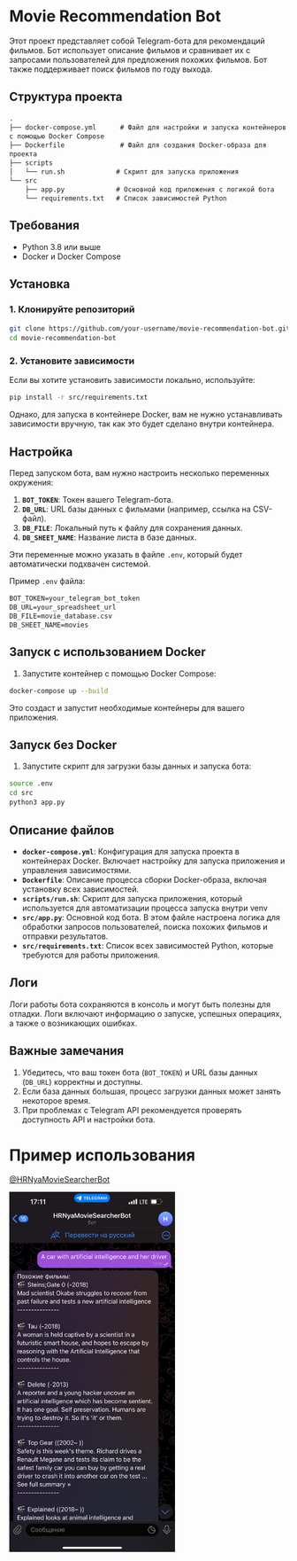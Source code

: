 # Movie Recommendation Bot

Этот проект представляет собой Telegram-бота для рекомендаций фильмов. Бот использует описание фильмов и сравнивает их с запросами пользователей для предложения похожих фильмов. Бот также поддерживает поиск фильмов по году выхода.

## Структура проекта

```
.
├── docker-compose.yml      # Файл для настройки и запуска контейнеров с помощью Docker Compose
├── Dockerfile              # Файл для создания Docker-образа для проекта
├── scripts
│   └── run.sh             # Скрипт для запуска приложения
└── src
    ├── app.py             # Основной код приложения с логикой бота
    └── requirements.txt   # Список зависимостей Python
```

## Требования

- Python 3.8 или выше
- Docker и Docker Compose

## Установка

### 1. Клонируйте репозиторий

```bash
git clone https://github.com/your-username/movie-recommendation-bot.git
cd movie-recommendation-bot
```

### 2. Установите зависимости

Если вы хотите установить зависимости локально, используйте:

```bash
pip install -r src/requirements.txt
```

Однако, для запуска в контейнере Docker, вам не нужно устанавливать зависимости вручную, так как это будет сделано внутри контейнера.

## Настройка

Перед запуском бота, вам нужно настроить несколько переменных окружения:

1. **`BOT_TOKEN`**: Токен вашего Telegram-бота.
2. **`DB_URL`**: URL базы данных с фильмами (например, ссылка на CSV-файл).
3. **`DB_FILE`**: Локальный путь к файлу для сохранения данных.
4. **`DB_SHEET_NAME`**: Название листа в базе данных.

Эти переменные можно указать в файле `.env`, который будет автоматически подхвачен системой.

Пример `.env` файла:

```
BOT_TOKEN=your_telegram_bot_token
DB_URL=your_spreadsheet_url
DB_FILE=movie_database.csv
DB_SHEET_NAME=movies
```

## Запуск с использованием Docker

1. Запустите контейнер с помощью Docker Compose:

```bash
docker-compose up --build
```

Это создаст и запустит необходимые контейнеры для вашего приложения.

## Запуск без Docker

1. Запустите скрипт для загрузки базы данных и запуска бота:

```bash
source .env
cd src
python3 app.py
```

## Описание файлов

- **`docker-compose.yml`**: Конфигурация для запуска проекта в контейнерах Docker. Включает настройку для запуска приложения и управления зависимостями.
- **`Dockerfile`**: Описание процесса сборки Docker-образа, включая установку всех зависимостей.
- **`scripts/run.sh`**: Скрипт для запуска приложения, который используется для автоматизации процесса запуска внутри venv
- **`src/app.py`**: Основной код бота. В этом файле настроена логика для обработки запросов пользователей, поиска похожих фильмов и отправки результатов.
- **`src/requirements.txt`**: Список всех зависимостей Python, которые требуются для работы приложения.

## Логи

Логи работы бота сохраняются в консоль и могут быть полезны для отладки. Логи включают информацию о запуске, успешных операциях, а также о возникающих ошибках.

## Важные замечания

1. Убедитесь, что ваш токен бота (`BOT_TOKEN`) и URL базы данных (`DB_URL`) корректны и доступны.
2. Если база данных большая, процесс загрузки данных может занять некоторое время.
3. При проблемах с Telegram API рекомендуется проверять доступность API и настройки бота.

# Пример использования

[@HRNyaMovieSearcherBot](https://t.me/HRNyaMovieSearcherBot)

<img src="sample.PNG" alt="drawing" style="width:300px;"/>

